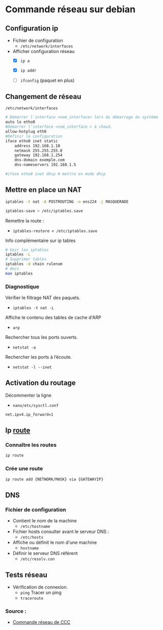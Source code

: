 # Commande réseau sur debian

## Configuration ip 

- Fichier de configuration
    - `/etc/network/interfaces`
- Afficher configuration réseau
  - [x] `ip a`
  - [x] `ip addr`
  - [ ] `ifconfig` (paquet en plus)


## Changement de réseau

`/etc/network/interfaces`
  
```bash
# Démarrer l'interface <nom_interface> lors du démarrage du système
auto lo etho0
#Démarrer l'interface <nom_interface > à chaud.
allow-hotplug eth0
#Définir la configuration
iface etho0 inet static
    address 192.168.1.10
    netmask 255.255.255.0
    gateway 192.168.1.254
    dns-domain exemple.com
    dns-nameservers 192.168.1.5

#iface etho0 inet dhcp # mettre en mode dhcp
```

## Mettre en place un NAT

```bash
iptables -t nat -A POSTROUTING -o ens224 -j MASQUERADE

iptables-save > /etc/iptables.save
```

Remettre la route :

- `iptables-restore < /etc/iptables.save`

Info complémentaire sur ip tables

```bash
# Voir les iptables
iptables -L
# Supprimer tables
iptables -d chain rulenum
# docs
man iptables
```

### Diagnostique 

Vérifier le filtrage NAT des paquets.

- `iptables -t nat -L` 


Affiche le contenu des tables de cache d'ARP

- `arp`

Rechercher tous les ports ouverts.

- `netstat -a`

Rechercher les ports à l’écoute.

- `netstat -l --inet`

## Activation du routage

Décommenter la ligne

- `nano/etc/sysctl.conf`

```bash
net.ipv4.ip_forward=1
```


## Ip [route](https://www.cyberciti.biz/faq/ip-route-add-network-command-for-linux-explained/) 

### Connaître les routes

```bash
ip route
```

### Crée une route

```bash
ip route add {NETWORK/MASK} via {GATEWAYIP}
```


## DNS

### Fichier de configuration

- Contient le nom de la machine
    - `/etc/hostname`
- Fichier hosts consulter avant le serveur DNS :
    - `/etc/hosts`
- Affiche ou définit le nom d'une machine
    - `hostname`
- Définir le serveur DNS référent
    - `/etc/resolv.con`

## Tests réseau

- Vérification de connexion.
    - `ping`
Tracer un ping
    - `traceroute`


### Source :
- [Commande réseau de CCC](commandeReseau.pdf)
